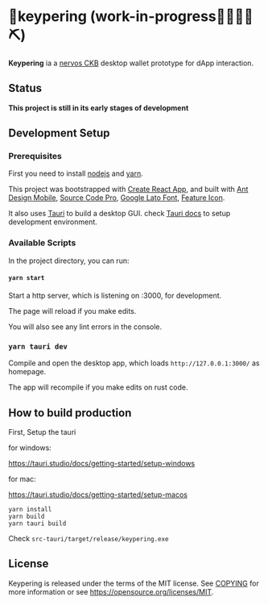 # 👛keypering (work-in-progress👷🔧️👷‍♀️⛏)

**Keypering** ia a [nervos CKB](https://www.nervos.org/) desktop wallet prototype for dApp interaction.

## Status

**This project is still in its early stages of development**

## Development Setup

### Prerequisites

First you need to install [nodejs](https://nodejs.org/) and [yarn](https://yarnpkg.com/).

This project was bootstrapped with [Create React App](https://github.com/facebook/create-react-app), 
and built with [Ant Design Mobile](https://mobile.ant.design/), 
[Source Code Pro](https://github.com/adobe-fonts/source-code-pro), 
[Google Lato Font](https://fonts.google.com/specimen/Lato), 
[Feature Icon](https://github.com/feathericons/feather).

It also uses [Tauri](https://github.com/tauri-apps/tauri) to build a desktop GUI.
check [Tauri docs](https://tauri.studio/docs/getting-started/intro) to setup development environment.

### Available Scripts

In the project directory, you can run:

#### `yarn start`

Start a http server, which is listening on :3000, for development.

The page will reload if you make edits.

You will also see any lint errors in the console.

### `yarn tauri dev`

Compile and open the desktop app, which loads `http://127.0.0.1:3000/` as homepage.

The app will recompile if you make edits on rust code. 

## How to build production
First, Setup the tauri

for windows:

https://tauri.studio/docs/getting-started/setup-windows

for mac:

https://tauri.studio/docs/getting-started/setup-macos


```shell
yarn install
yarn build
yarn tauri build
```

Check `src-tauri/target/release/keypering.exe`

## License

Keypering is released under the terms of the MIT license. See [COPYING](https://github.com/liusong1111/keypering-ui/blob/develop/COPYING) for more information or see https://opensource.org/licenses/MIT.
